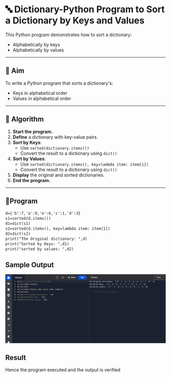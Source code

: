 # 🔤 Dictionary-Python Program to Sort a Dictionary by Keys and Values

This Python program demonstrates how to sort a dictionary:
- Alphabetically by keys
- Alphabetically by values

---

## 🎯 Aim

To write a Python program that sorts a dictionary's:
- Keys in alphabetical order
- Values in alphabetical order

---

## 🧠 Algorithm

1. **Start the program.**
2. **Define** a dictionary with key-value pairs.
3. **Sort by Keys**:
   - Use `sorted(dictionary.items())`
   - Convert the result to a dictionary using `dict()`
4. **Sort by Values**:
   - Use `sorted(dictionary.items(), key=lambda item: item[1])`
   - Convert the result to a dictionary using `dict()`
5. **Display** the original and sorted dictionaries.
6. **End the program.**

---

## 🧪Program
```
d={'b':7,'a':9,'e':6,'c':1,'d':3}
s1=sorted(d.items())
d1=dict(s1)
s2=sorted(d.items(), key=lambda item: item[1])
d2=dict(s2)
print("The Original dictionary: ",d)
print("Sorted by Keys: ",d1)
print("sorted by values: ",d2)
```

## Sample Output
![alt text](m43.png)
## Result
Hence the program executed and the output is verified
